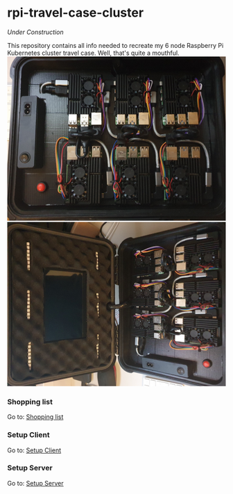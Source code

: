 # rpi-travel-case-cluster
*Under Construction*  

This repository contains all info needed to recreate my 6 node Raspberry Pi Kubernetes cluster travel case. Well, that's quite a mouthful.
![Alt text](/docs/images/2.jpg?raw=true "Raspberry Pi Travel Case Cluster")
![Alt text](/docs/images/1.jpg?raw=true "Raspberry Pi Travel Case Cluster")


### Shopping list
Go to: [Shopping list](https://github.com/Sheldonwl/rpi-travel-case/blob/master/docs/shopping-list.md)  

### Setup Client
Go to: [Setup Client](https://github.com/Sheldonwl/rpi-travel-case/blob/master/docs/setup-client.md)  

### Setup Server 
Go to: [Setup Server](https://github.com/Sheldonwl/rpi-travel-case/blob/master/docs/setup-server.md)  


 
